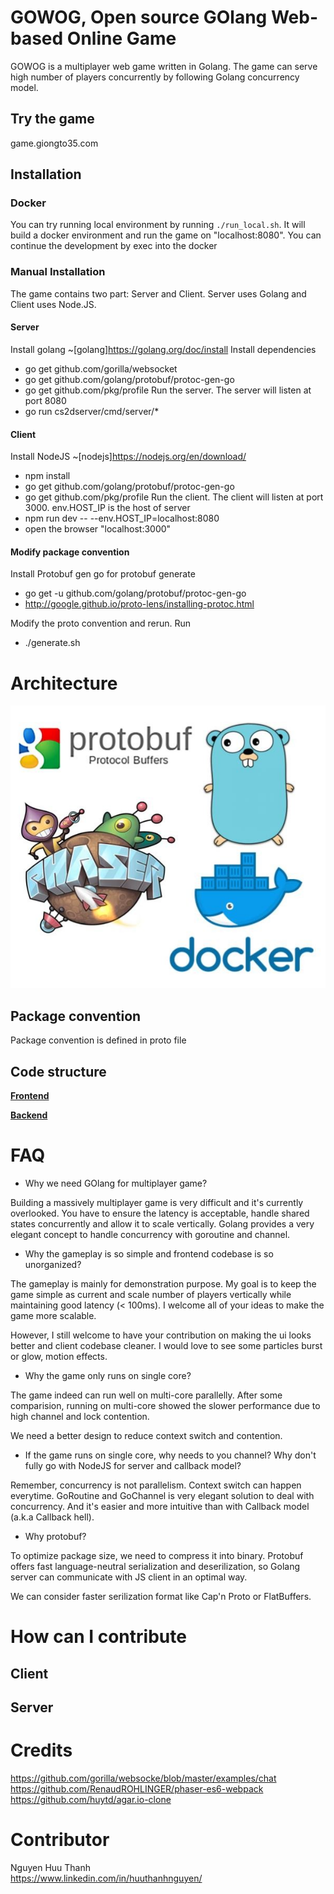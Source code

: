 # GOWOG, Open source GOlang Web-based Online Game

GOWOG is a multiplayer web game written in Golang. The game can serve high number of players concurrently by following Golang concurrency model.

## Try the game

game.giongto35.com

## Installation

### Docker

You can try running local environment by running `./run_local.sh`. It will build a docker environment and run the game on "localhost:8080".
You can continue the development by exec into the docker

### Manual Installation

The game contains two part: Server and Client. Server uses Golang and Client uses Node.JS.

#### Server

Install golang ~[golang]https://golang.org/doc/install
Install dependencies
  * go get github.com/gorilla/websocket
  * go get github.com/golang/protobuf/protoc-gen-go
  * go get github.com/pkg/profile
Run the server. The server will listen at port 8080
  * go run cs2dserver/cmd/server/* 
 
#### Client

Install NodeJS ~[nodejs]https://nodejs.org/en/download/
  * npm install
  * go get github.com/golang/protobuf/protoc-gen-go
  * go get github.com/pkg/profile
Run the client. The client will listen at port 3000. env.HOST_IP is the host of server
  * npm run dev -- --env.HOST_IP=localhost:8080
  * open the browser "localhost:3000"
 
#### Modify package convention
Install Protobuf gen go for protobuf generate
  * go get -u github.com/golang/protobuf/protoc-gen-go
  * http://google.github.io/proto-lens/installing-protoc.html

Modify the proto convention and rerun. Run 
  * ./generate.sh

# Architecture
![Techstack](document/images/techstack.jpg)

## Package convention

Package convention is defined in proto file

## Code structure
[**Frontend**](client)

[**Backend**](server)

# FAQ

* Why we need GOlang for multiplayer game?

Building a massively multiplayer game is very difficult and it's currently overlooked. You have to ensure the latency is acceptable, handle shared states concurrently and allow it to scale vertically. Golang provides a very elegant concept to handle concurrency with goroutine and channel.

* Why the gameplay is so simple and frontend codebase is so unorganized?

The gameplay is mainly for demonstration purpose. My goal is to keep the game simple as current and scale number of players vertically while maintaining good latency (< 100ms). I welcome all of your ideas to make the game more scalable.

However, I still welcome to have your contribution on making the ui looks better and client codebase cleaner. I would love to see some particles burst or glow, motion effects.

* Why the game only runs on single core?

The game indeed can run well on multi-core parallelly. After some comparision, running on multi-core showed the slower performance due to high channel and lock contention.

We need a better design to reduce context switch and contention.

* If the game runs on single core, why needs to you channel? Why don't fully go with NodeJS for server and callback model?

Remember, concurrency is not parallelism. Context switch can happen everytime. GoRoutine and GoChannel is very elegant solution to deal with concurrency. And it's easier and more intuitive than with Callback model (a.k.a Callback hell).

* Why protobuf?

To optimize package size, we need to compress it into binary. Protobuf offers fast language-neutral serialization and deserilization, so Golang server can communicate with JS client in an optimal way.

We can consider faster serilization format like Cap'n Proto or FlatBuffers.

# How can I contribute

## Client
## Server

# Credits
https://github.com/gorilla/websocke/blob/master/examples/chat
https://github.com/RenaudROHLINGER/phaser-es6-webpack
https://github.com/huytd/agar.io-clone

# Contributor

Nguyen Huu Thanh  
https://www.linkedin.com/in/huuthanhnguyen/
